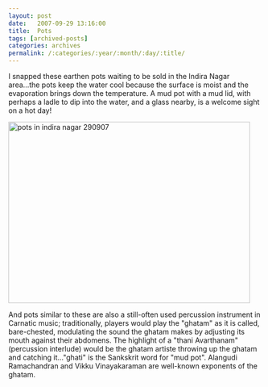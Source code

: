 ```yaml
---
layout: post
date:	2007-09-29 13:16:00
title:  Pots
tags: [archived-posts]
categories: archives
permalink: /:categories/:year/:month/:day/:title/
---
```

I snapped these earthen pots waiting to be sold in the Indira Nagar area...the pots keep the water cool because the surface is moist and the evaporation brings down the temperature. A mud pot with a mud lid, with perhaps a ladle to dip into the water, and a glass nearby, is a welcome sight on a hot day!

<a href="http://www.flickr.com/photos/14175484@N04/1456420111/" title="Photo Sharing"><img src="http://farm2.static.flickr.com/1266/1456420111_5019a0a35a_o.jpg" width="480" height="360" alt="pots in indira nagar 290907" /></a>

And pots similar to these are also a still-often used percussion instrument in Carnatic music; traditionally, players would play the "ghatam" as it is called, bare-chested, modulating the sound the ghatam makes by adjusting its mouth against their abdomens. The highlight of a "thani Avarthanam" (percussion interlude) would be the ghatam artiste throwing up the ghatam and catching it..."ghati" is the Sankskrit word for "mud pot". Alangudi Ramachandran and Vikku Vinayakaraman are well-known exponents of the ghatam.
